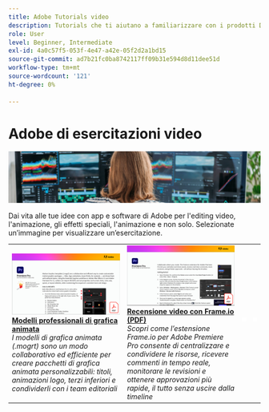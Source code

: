 ```yaml
---
title: Adobe Tutorials video
description: Tutorials che ti aiutano a familiarizzare con i prodotti DVA Adobi
role: User
level: Beginner, Intermediate
exl-id: 4a0c57f5-053f-4e47-a42e-05f2d2a1bd15
source-git-commit: ad7b21fc0ba8742117ff09b31e594d8d11dee51d
workflow-type: tm+mt
source-wordcount: '121'
ht-degree: 0%

---
```


# Adobe di esercitazioni video

![Creative Cloud Hero Image](../assets/CCEbanner-DVA.png)

Dai vita alle tue idee con app e software di Adobe per l&#39;editing video, l&#39;animazione, gli effetti speciali, l&#39;animazione e non solo. Selezionate un’immagine per visualizzare un’esercitazione.

<table>
<tr>
 <td>
   <a href="motion-graphics-templates.md">
      <img alt="Modelli professionali di grafica animata" src="assets/MORGTs.png" />
   </a>
    <div>
   <a href="motion-graphics-templates.md"><strong>Modelli professionali di grafica animata</strong></a>
    </div>
    <em>I modelli di grafica animata (.mogrt) sono un modo collaborativo ed efficiente per creare pacchetti di grafica animata personalizzabili: titoli, animazioni logo, terzi inferiori e condividerli con i team editoriali</em>
    <br>
  </td>
  <td>
   <a href="video-review-frame-io.md">
      <img alt="Recensione video con Frame-io" src="assets/Videoreviewwithframe.png" />
   </a>
    <div>
   <a href="video-review-frame-io.md"><strong>Recensione video con Frame.io (PDF)</strong></a>
    </div>
    <em>Scopri come l’estensione Frame.io per Adobe Premiere Pro consente di centralizzare e condividere le risorse, ricevere commenti in tempo reale, monitorare le revisioni e ottenere approvazioni più rapide, il tutto senza uscire dalla timeline</em>
    <br>
  </td>
  <td>
    <img alt="Spaziatore" src="../assets/acrobat_PDF_whitespacer_96.png" />
    <div>
    <br>
  </td>
  <td>
    <img alt="Spaziatore" src="../assets/acrobat_PDF_whitespacer_96.png" />
    <div>
    <br>
  </td>
</tr>
</table>
